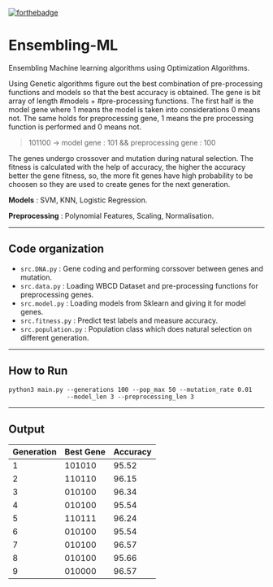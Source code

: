 [![forthebadge](https://forthebadge.com/images/badges/powered-by-coffee.svg)](https://forthebadge.com)

# Ensembling-ML
Ensembling Machine learning algorithms using Optimization Algorithms.

Using Genetic algorithms figure out the best combination of pre-processing functions and models so that the best accuracy is obtained. The gene is bit array of length #models + #pre-processing functions. The first half is the model gene where 1 means the model is taken into considerations 0 means not. The same holds for preprocessing gene, 1 means the pre processing function is performed and 0 means not.

> 101100 -> model gene : 101 && preprocessing gene : 100

The genes undergo crossover and mutation during natural selection. The fitness is calculated with the help of accuracy, the higher the accuracy better the gene fitness, so, the more fit genes have high probability to be choosen so they are used to create genes for the next generation.

**Models** : SVM, KNN, Logistic Regression.

**Preprocessing** : Polynomial Features, Scaling, Normalisation.

---

## Code organization

- `src.DNA.py` : Gene coding and performing corssover between genes and mutation.
- `src.data.py` : Loading WBCD Dataset and pre-processing functions for preprocessing genes.
- `src.model.py` : Loading models from Sklearn and giving it for model genes.
- `src.fitness.py` : Predict test labels and measure accuracy.
- `src.population.py` : Population class which does natural selection on different generation.

---

## How to Run

```
python3 main.py --generations 100 --pop_max 50 --mutation_rate 0.01 
                --model_len 3 --preprocessing_len 3
```
---
 
## Output

| Generation | Best Gene | Accuracy |
| ----------- | ----------- | ----------- |
| 1 | 101010 | 95.52 |
| 2 | 110110 | 96.15 |
| 3 | 010100 | 96.34 |
| 4 | 010100 | 95.54 |
| 5 | 110111 | 96.24 |
| 6 | 010100 | 95.54 |
| 7 | 010100 | 96.57 |
| 8 | 010100 | 95.66 |
| 9 | 010000 | 96.57 |
